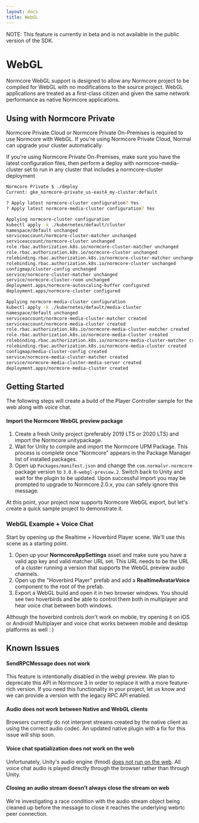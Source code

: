 ```yaml
---
layout: docs
title: WebGL
---
```

NOTE: This feature is currently in beta and is not available in the public version of the SDK.

# WebGL

Normcore WebGL support is designed to allow any Normcore project to be compiled for WebGL with no modifications to the source project. WebGL applications are treated as a first-class citizen and given the same network performance as native Normcore applications.



## Using with Normcore Private

Normcore Private Cloud or Normcore Private On-Premises is required to use Normcore with WebGL. If you're using Normcore Private Cloud, Normal can upgrade your cluster automatically.

If you're using Normcore Private On-Premises, make sure you have the latest configuration files, then perform a deploy with normcore-media-cluster set to run in any cluster that includes a normcore-cluster deployment

```bash
Normcore Private $ ./deploy
Current: gke_normcore-private_us-east4_my-cluster:default

? Apply latest normcore-cluster configuration? Yes
? Apply latest normcore-media-cluster configuration? Yes

Applying normcore-cluster configuration
kubectl apply -k ./kubernetes/default/cluster
namespace/default unchanged
serviceaccount/normcore-cluster-matcher unchanged
serviceaccount/normcore-cluster unchanged
role.rbac.authorization.k8s.io/normcore-cluster-matcher unchanged
role.rbac.authorization.k8s.io/normcore-cluster unchanged
rolebinding.rbac.authorization.k8s.io/normcore-cluster-matcher unchanged
rolebinding.rbac.authorization.k8s.io/normcore-cluster unchanged
configmap/cluster-config unchanged
service/normcore-cluster-matcher unchanged
service/normcore-cluster-room unchanged
deployment.apps/normcore-autoscaling-buffer configured
deployment.apps/normcore-cluster configured

Applying normcore-media-cluster configuration
kubectl apply -k ./kubernetes/default/media-cluster
namespace/default unchanged
serviceaccount/normcore-media-cluster-matcher created
serviceaccount/normcore-media-cluster created
role.rbac.authorization.k8s.io/normcore-media-cluster-matcher created
role.rbac.authorization.k8s.io/normcore-media-cluster created
rolebinding.rbac.authorization.k8s.io/normcore-media-cluster-matcher created
rolebinding.rbac.authorization.k8s.io/normcore-media-cluster created
configmap/media-cluster-config created
service/normcore-media-cluster-matcher created
service/normcore-media-cluster-media-server created
deployment.apps/normcore-media-cluster created
```

## Getting Started

The following steps will create a build of the Player Controller sample for the web along with voice chat.

#### Import the Normcore WebGL preview package

1. Create a fresh Unity project (preferably 2019 LTS or 2020 LTS) and import the Normcore unitypackage.
2. Wait for Unity to compile and import the Normcore UPM Package. This process is complete once "Normcore" appears in the Package Manager list of installed packages.
3. Open up `Packages/manifest.json` and change the `com.normalvr.normcore` package version to `3.0.0-webgl-preview.2`. Switch back to Unity and wait for the plugin to be updated. Upon successful import you may be prompted to upgrade to Normcore 2.0.x, you can safely ignore this message.

At this point, your project now supports Normcore WebGL export, but let's create a quick sample project to demonstrate it.



### WebGL Example + Voice Chat

Start by opening up the Realtime + Hoverbird Player scene. We'll use this scene as a starting point.

1. Open up your **NormcoreAppSettings** asset and make sure you have a valid app key and valid matcher URL set. This URL needs to be the URL of a cluster running a version that supports the WebGL preview audio channels.
2. Open up the "Hoverbird Player" prefab and add a **RealtimeAvatarVoice** component to the root of the prefab.
3. Export a WebGL build and open it in two browser windows. You should see two hoverbirds and be able to control them both in multiplayer and hear voice chat between both windows.

Although the hoverbird controls don't work on mobile, try opening it on iOS or Android! Multiplayer and voice chat works between mobile and desktop platforms as well : )



## Known Issues

#### SendRPCMessage does not work

This feature is intentionally disabled in the webgl preview. We plan to deprecate this API in Normcore 3 in order to replace it with a more feature-rich version. If you need this functionality in your project, let us know and we can provide a version with the legacy RPC API enabled.

#### Audio does not work between Native and WebGL clients

Browsers currently do not interpret streams created by the native client as using the correct audio codec. An updated native plugin with a fix for this issue will ship soon.

#### Voice chat spatialization does not work on the web

Unfortunately, Unity's audio engine (fmod) [does not run on the web](https://docs.unity3d.com/Manual/webgl-audio.html). All voice chat audio is played directly through the browser rather than through Unity.

#### Closing an audio stream doesn't always close the stream on web

We're investigating a race condition with the audio stream object being cleaned up before the message to close it reaches the underlying webrtc peer connection.
